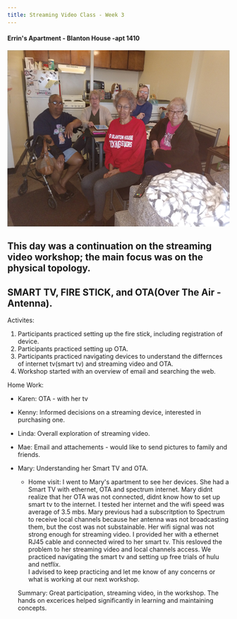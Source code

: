 ```yaml
---
title: Streaming Video Class - Week 3
---
```


#### Errin's Apartment - Blanton House -apt 1410
<img src="/images/kenny-linda-mae-karen-mary.jpg" width="600" height="400">

## This day was a continuation on the streaming video workshop; the main focus was on the physical topology.
## SMART TV, FIRE STICK, and OTA(Over The Air - Antenna).

Activites:
1. Participants practiced setting up the fire stick, including registration of device.
2. Participants practiced setting up OTA.
3. Participants practiced navigating devices to understand the differnces of internet tv(smart tv) and streaming video and OTA.
4. Workshop started with an overview of email and searching the web.

Home Work:

- Karen:  OTA - with her tv
- Kenny:  Informed decisions on a streaming device, interested in purchasing one.
- Linda: Overall exploration of streaming video. 
- Mae: Email and attachements - would like to send pictures to family and friends.
- Mary: Understanding her Smart TV and OTA. 
  - Home visit: 
  I went to Mary's apartment to see her devices.  She had a Smart TV with ethernet, OTA and spectrum internet.
  Mary didnt realize that her OTA was not connected, didnt know how to set up smart tv to the internet.  I tested her internet
  and the wifi speed was average of 3.5 mbs. Mary previous had a subscritption to Spectrum to receive local channels because her 
  antenna was not broadcasting them, but the cost was not substainable.  Her wifi signal was not strong enough for streaming 
  video.  I provided her with a ethernet RJ45 cable and connected wired to her smart tv.  This resloved the problem to her
  streaming video and local channels access. We practiced navigating the smart tv and setting up free trials of hulu and netflix.  
  I advised to keep practicing and let me know of any concerns or what is working at our next workshop.
  
  Summary:
  Great participation, streaming video, in the workshop.  The hands on excerices helped significantly in learning and maintaining
  concepts.
  
  
  
  
  
  





